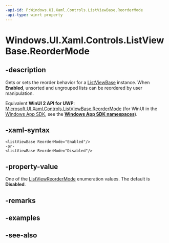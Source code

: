 ```yaml
---
-api-id: P:Windows.UI.Xaml.Controls.ListViewBase.ReorderMode
-api-type: winrt property
---
```


<!-- Property syntax
public Windows.UI.Xaml.Controls.ListViewReorderMode ReorderMode { get;  set; }
-->

# Windows.UI.Xaml.Controls.ListViewBase.ReorderMode

## -description
Gets or sets the reorder behavior for a [ListViewBase](listviewbase.md) instance. When **Enabled**, unsorted and ungrouped lists can be reordered by user manipulation.

Equivalent **WinUI 2 API for UWP**: [Microsoft.UI.Xaml.Controls.ListViewBase.ReorderMode](/windows/winui/api/microsoft.ui.xaml.controls.listviewbase.reordermode) (for WinUI in the [Windows App SDK](/windows/apps/windows-app-sdk/), see the **[Windows App SDK namespaces](/windows/windows-app-sdk/api/winrt/)**).

## -xaml-syntax
```xaml
<listViewBase ReorderMode="Enabled"/>
-or-
<listViewBase ReorderMode="Disabled"/>
```


## -property-value
One of the [ListViewReorderMode](listviewreordermode.md) enumeration values. The default is **Disabled**.

## -remarks

## -examples

## -see-also
